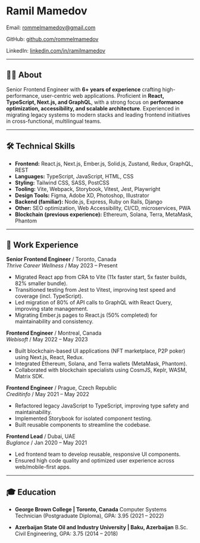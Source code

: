 # Ramil Mamedov

Email: [rommelmamedov@gmail.com](mailto:rommelmamedov@gmail.com)

GitHub: [github.com/rommelmamedov](https://github.com/rommelmamedov)

LinkedIn: [linkedin.com/in/ramilmamedov](https://linkedin.com/in/ramilmamedov)

---

## 👨‍💻 About

Senior Frontend Engineer with **6+ years of experience** crafting high-performance, user-centric web applications. Proficient in **React, TypeScript, Next.js, and GraphQL**, with a strong focus on **performance optimization, accessibility, and scalable architecture**. Experienced in migrating legacy systems to modern stacks and leading frontend initiatives in cross-functional, multilingual teams.

---

## 🛠️ Technical Skills

* **Frontend:** React.js, Next.js, Ember.js, Solid.js, Zustand, Redux, GraphQL, REST
* **Languages:** TypeScript, JavaScript, HTML, CSS
* **Styling:** Tailwind CSS, SASS, PostCSS
* **Tooling:** Vite, Webpack, Storybook, Vitest, Jest, Playwright
* **Design Tools:** Figma, Adobe XD, Photoshop, Illustrator
* **Backend (familiar):** Node.js, Express, Ruby on Rails, Django
* **Other:** SEO optimization, Web Accessibility, CI/CD, microservices, PWA
* **Blockchain (previous experience):** Ethereum, Solana, Terra, MetaMask, Phantom

---

## 💼 Work Experience

**Senior Frontend Engineer** / Toronto, Canada
<br/>
*Thrive Career Wellness* / May 2023 – Present

* Migrated React app from CRA to Vite (11x faster start, 5x faster builds, 82% smaller bundle).
* Transitioned testing from Jest to Vitest, improving test speed and coverage (incl. TypeScript).
* Led migration of 80% of API calls to GraphQL with React Query, improving state management.
* Migrating Ember.js pages to React.js (50% completed) for maintainability and consistency.

**Frontend Engineer** / Montreal, Canada
<br/>
*Webisoft* / May 2022 – May 2023

* Built blockchain-based UI applications (NFT marketplace, P2P poker) using Next.js, React, Redux.
* Integrated Ethereum, Solana, and Terra wallets (MetaMask, Phantom).
* Collaborated with blockchain specialists using CosmJS, Keplr, WASM, Matrix SDK.

**Frontend Engineer** / Prague, Czech Republic
<br/>
*Creditinfo* / May 2021 – May 2022

* Refactored legacy JavaScript to TypeScript, improving type safety and maintainability.
* Implemented Storybook for isolated component testing.
* Built reusable components to streamline the codebase.

**Frontend Lead** / Dubai, UAE
<br/>
*Buglance* / Jan 2020 – May 2021

* Led frontend team to develop reusable, responsive UI components.
* Ensured high code quality and optimized user experience across web/mobile-first apps.

---

## 🎓 Education

* **George Brown College | Toronto, Canada**
  Computer Systems Technician (Postgraduate Diploma), GPA: 3.95 (2021 – 2022)

* **Azerbaijan State Oil and Industry University | Baku, Azerbaijan**
  B.Sc. Civil Engineering, GPA: 3.75 (2014 – 2018)
